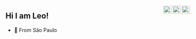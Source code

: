 <a href="https://twitter.com/skatebeerfuck" target="_blank" rel="nofollow"><img align="right" alt="Dope´s Twitter" width="22px" src="https://cdn.jsdelivr.net/npm/simple-icons@v3/icons/twitter.svg" /></a><a href="https://www.linkedin.com/in/leonardo-lautenschlaeger-03004816b/" target="_blank" rel="nofollow"><img align="right" alt="Dope´s Linkdein" width="22px" src="https://cdn.jsdelivr.net/npm/simple-icons@v3/icons/linkedin.svg" /></a><a href="https://instagram.com/leopereiira_" target="_blank" rel="nofollow"><img align="right" alt="Dope´s Insta" width="22px" src="https://cdn.jsdelivr.net/npm/simple-icons@v3/icons/instagram.svg" /></a>

## Hi I am Leo! 

- 📍 From São Paulo
